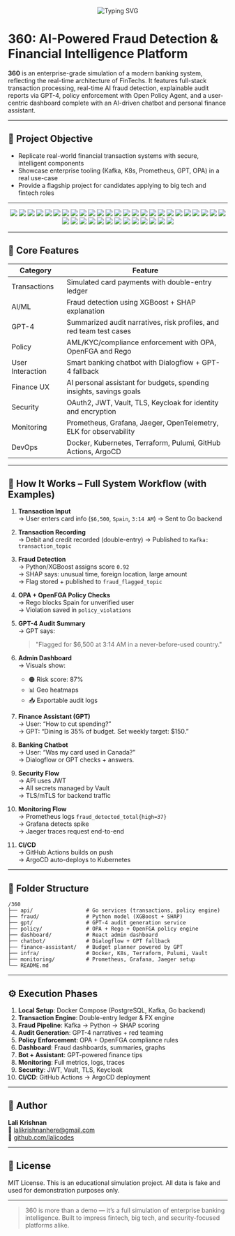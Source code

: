 <p align="center">
  <img src="https://readme-typing-svg.herokuapp.com/?font=Inter&size=22&duration=2000&pause=1000&color=ADD8E6&center=true&vCenter=true&width=600&lines=360+Financial+Intelligence+System;AI-Powered+Fraud+Detection;Enterprise+Banking+Simulation" alt="Typing SVG" />
</p>

# 360: AI-Powered Fraud Detection & Financial Intelligence Platform

**360** is an enterprise-grade simulation of a modern banking system, reflecting the real-time architecture of FinTechs. It features full-stack transaction processing, real-time AI fraud detection, explainable audit reports via GPT-4, policy enforcement with Open Policy Agent, and a user-centric dashboard complete with an AI-driven chatbot and personal finance assistant.

---

## 🎯 Project Objective

- Replicate real-world financial transaction systems with secure, intelligent components  
- Showcase enterprise tooling (Kafka, K8s, Prometheus, GPT, OPA) in a real use-case  
- Provide a flagship project for candidates applying to big tech and fintech roles  

---

<p align="center">
  <!-- Intelligence & ML -->
  <img src="https://img.shields.io/badge/Status-Simulation--Ready-blue?style=for-the-badge" />
  <img src="https://img.shields.io/badge/Backed%20By-GPT--4-black?style=for-the-badge&logo=openai" />
  <img src="https://img.shields.io/badge/Fraud%20Model-XGBoost-success?style=for-the-badge&logo=python" />
  <img src="https://img.shields.io/badge/Explainability-SHAP-blueviolet?style=for-the-badge" />
  <img src="https://img.shields.io/badge/Feature%20Store-Feast-darkgreen?style=for-the-badge" />
  <img src="https://img.shields.io/badge/Model%20Tracking-MLflow-blue?style=for-the-badge&logo=mlflow" />
  <img src="https://img.shields.io/badge/Vector%20Search-Pinecone-04d9ff?style=for-the-badge" />

  <!-- Backend -->
  <img src="https://img.shields.io/badge/API-Go-00ADD8?style=for-the-badge&logo=go" />
  <img src="https://img.shields.io/badge/gRPC-Protobuf-5C2D91?style=for-the-badge&logo=protobuf" />
  <img src="https://img.shields.io/badge/FastAPI-Python-3776AB?style=for-the-badge&logo=fastapi" />
  <img src="https://img.shields.io/badge/OpenAPI-Swagger-brightgreen?style=for-the-badge&logo=swagger" />
  <img src="https://img.shields.io/badge/Policy%20Engine-OPA-4B8BBE?style=for-the-badge&logo=openpolicyagent" />
  <img src="https://img.shields.io/badge/Auth-OpenFGA-0052CC?style=for-the-badge" />

  <!-- Databases -->
  <img src="https://img.shields.io/badge/Database-PostgreSQL-blue?style=for-the-badge&logo=postgresql" />
  <img src="https://img.shields.io/badge/Cache-Redis-red?style=for-the-badge&logo=redis" />
  <img src="https://img.shields.io/badge/Secrets-Vault-yellow?style=for-the-badge&logo=hashicorp" />
  <img src="https://img.shields.io/badge/CDC-Debezium-critical?style=for-the-badge" />

  <!-- Streaming & Messaging -->
  <img src="https://img.shields.io/badge/Streaming-Kafka-red?style=for-the-badge&logo=apachekafka" />
  <img src="https://img.shields.io/badge/Stream%20Processing-Flink-orange?style=for-the-badge&logo=apacheflink" />
  <img src="https://img.shields.io/badge/Messaging-RabbitMQ-FF6600?style=for-the-badge&logo=rabbitmq" />

  <!-- Frontend -->
  <img src="https://img.shields.io/badge/Frontend-React-61DAFB?style=for-the-badge&logo=react" />
  <img src="https://img.shields.io/badge/UI-Tailwind%20CSS-38B2AC?style=for-the-badge&logo=tailwindcss" />
  <img src="https://img.shields.io/badge/Charts-Chart.js-F5788D?style=for-the-badge&logo=chartdotjs" />
  <img src="https://img.shields.io/badge/DataViz-D3.js-F9A03C?style=for-the-badge&logo=d3dotjs" />

  <!-- Interaction -->
  <img src="https://img.shields.io/badge/Chatbot-Dialogflow-orange?style=for-the-badge&logo=dialogflow" />
  <img src="https://img.shields.io/badge/Fallback-GPT--4-black?style=for-the-badge&logo=openai" />

  <!-- Monitoring & Observability -->
  <img src="https://img.shields.io/badge/Metrics-Prometheus-orange?style=for-the-badge&logo=prometheus" />
  <img src="https://img.shields.io/badge/Dashboard-Grafana-F46800?style=for-the-badge&logo=grafana" />
  <img src="https://img.shields.io/badge/Tracing-Jaeger-FFCC00?style=for-the-badge&logo=jaeger" />
  <img src="https://img.shields.io/badge/Logs-ELK%20Stack-005571?style=for-the-badge&logo=elasticsearch" />
  <img src="https://img.shields.io/badge/Telemetry-OpenTelemetry-755EBE?style=for-the-badge&logo=opentelemetry" />

  <!-- DevOps & Infra -->
  <img src="https://img.shields.io/badge/Auth-Keycloak-purple?style=for-the-badge&logo=keycloak" />
  <img src="https://img.shields.io/badge/Container-Docker-2496ED?style=for-the-badge&logo=docker" />
  <img src="https://img.shields.io/badge/Orchestration-Kubernetes-326CE5?style=for-the-badge&logo=kubernetes" />
  <img src="https://img.shields.io/badge/IaC-Terraform-purple?style=for-the-badge&logo=terraform" />
  <img src="https://img.shields.io/badge/IaC-Pulumi-ED8B00?style=for-the-badge&logo=pulumi" />
  <img src="https://img.shields.io/badge/CI/CD-GitHub%20Actions-2088FF?style=for-the-badge&logo=githubactions" />
  <img src="https://img.shields.io/badge/Delivery-ArgoCD-1E6CFF?style=for-the-badge&logo=argo" />
</p>

---

## 🧩 Core Features

| Category         | Feature                                                              |
|------------------|----------------------------------------------------------------------|
| Transactions     | Simulated card payments with double-entry ledger                     |
| AI/ML            | Fraud detection using XGBoost + SHAP explanation                     |
| GPT-4            | Summarized audit narratives, risk profiles, and red team test cases  |
| Policy           | AML/KYC/compliance enforcement with OPA, OpenFGA and Rego            |
| User Interaction | Smart banking chatbot with Dialogflow + GPT-4 fallback               |
| Finance UX       | AI personal assistant for budgets, spending insights, savings goals  |
| Security         | OAuth2, JWT, Vault, TLS, Keycloak for identity and encryption        |
| Monitoring       | Prometheus, Grafana, Jaeger, OpenTelemetry, ELK for observability    |
| DevOps           | Docker, Kubernetes, Terraform, Pulumi, GitHub Actions, ArgoCD        |

---

## 🔄 How It Works – Full System Workflow (with Examples)

1. **Transaction Input**  
   → User enters card info (`$6,500`, `Spain`, `3:14 AM`) → Sent to Go backend

2. **Transaction Recording**  
   → Debit and credit recorded (double-entry) → Published to `Kafka: transaction_topic`

3. **Fraud Detection**  
   → Python/XGBoost assigns score `0.92`  
   → SHAP says: unusual time, foreign location, large amount  
   → Flag stored + published to `fraud_flagged_topic`

4. **OPA + OpenFGA Policy Checks**  
   → Rego blocks Spain for unverified user  
   → Violation saved in `policy_violations`

5. **GPT-4 Audit Summary**  
   → GPT says:  
   > "Flagged for $6,500 at 3:14 AM in a never-before-used country."

6. **Admin Dashboard**  
   → Visuals show:  
   - 🟠 Risk score: 87%  
   - 📊 Geo heatmaps  
   - 📥 Exportable audit logs

7. **Finance Assistant (GPT)**  
   → User: “How to cut spending?”  
   → GPT: “Dining is 35% of budget. Set weekly target: $150.”

8. **Banking Chatbot**  
   → User: “Was my card used in Canada?”  
   → Dialogflow or GPT checks + answers.

9. **Security Flow**  
   → API uses JWT  
   → All secrets managed by Vault  
   → TLS/mTLS for backend traffic

10. **Monitoring Flow**  
   → Prometheus logs `fraud_detected_total{high=37}`  
   → Grafana detects spike  
   → Jaeger traces request end-to-end

11. **CI/CD**  
   → GitHub Actions builds on push  
   → ArgoCD auto-deploys to Kubernetes

---

## 📁 Folder Structure

```
/360
├── api/                 # Go services (transactions, policy engine)
├── fraud/               # Python model (XGBoost + SHAP)
├── gpt/                 # GPT-4 audit generation service
├── policy/              # OPA + Rego + OpenFGA policy engine
├── dashboard/           # React admin dashboard
├── chatbot/             # Dialogflow + GPT fallback
├── finance-assistant/   # Budget planner powered by GPT
├── infra/               # Docker, K8s, Terraform, Pulumi, Vault
├── monitoring/          # Prometheus, Grafana, Jaeger setup
└── README.md
```

---

## ⚙️ Execution Phases

1. **Local Setup**: Docker Compose (PostgreSQL, Kafka, Go backend)  
2. **Transaction Engine**: Double-entry ledger & FX engine  
3. **Fraud Pipeline**: Kafka → Python → SHAP scoring  
4. **Audit Generation**: GPT-4 narratives + red teaming  
5. **Policy Enforcement**: OPA + OpenFGA compliance rules  
6. **Dashboard**: Fraud dashboards, summaries, graphs  
7. **Bot + Assistant**: GPT-powered finance tips  
8. **Monitoring**: Full metrics, logs, traces  
9. **Security**: JWT, Vault, TLS, Keycloak  
10. **CI/CD**: GitHub Actions → ArgoCD deployment

---

## 👤 Author

**Lali Krishnan**  
📧 [lalikrishnanhere@gmail.com](mailto:lalikrishnanhere@gmail.com)  
🔗 [github.com/lalicodes](https://github.com/lalicodes)

---

## 📄 License

MIT License. This is an educational simulation project. All data is fake and used for demonstration purposes only.

---

> 360 is more than a demo — it’s a full simulation of enterprise banking intelligence. Built to impress fintech, big tech, and security-focused platforms alike.
